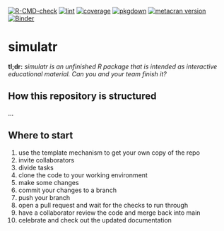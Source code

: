 [![R-CMD-check](https://github.com/kkmann/workshop-r-swe/actions/workflows/check.yml/badge.svg)](https://github.com/kkmann/workshop-r-swe/actions/workflows/check.yml)
[![lint](https://github.com/kkmann/workshop-r-swe/actions/workflows/lint.yml/badge.svg)](https://github.com/kkmann/workshop-r-swe/actions/workflows/lint.yml)
[![coverage](https://github.com/kkmann/workshop-r-swe/actions/workflows/covr.yml/badge.svg)](https://github.com/kkmann/workshop-r-swe/actions/workflows/covr.yml)
[![pkgdown](https://github.com/kkmann/workshop-r-swe/actions/workflows/pkgdown.yml/badge.svg)](https://github.com/kkmann/workshop-r-swe/actions/workflows/pkgdown.yml)
[![metacran version](https://www.r-pkg.org/badges/version/simulatr)](https://cran.r-project.org/package=simulatr)
[![Binder](https://mybinder.org/badge_logo.svg)](https://mybinder.org/v2/gh/kkmann/workshop-r-swe/HEAD?urlpath=rstudio)


# simulatr

**tl;dr:** *simulatr is an unfinished R package that is intended as interactive educational material. Can you and your team finish it?*

## How this repository is structured

...

## Where to start

1. use the template mechanism to get your own copy of the repo
2. invite collaborators
3. divide tasks
4. clone the code to your working environment
5. make some changes 
6. commit your changes to a branch
7. push your branch 
8. open a pull request and wait for the checks to run through
9. have a collaborator review the code and merge back into main
10. celebrate and check out the updated documentation

